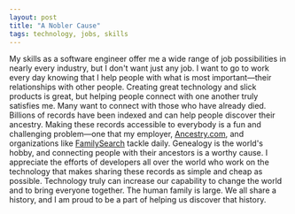 ```yaml
---
layout: post
title: "A Nobler Cause"
tags: technology, jobs, skills
---
```

My skills as a software engineer offer me a wide range of job possibilities in
nearly every industry, but I don't want just any job. I want to go to work every
day knowing that I help people with what is most important—their relationships
with other people. Creating great technology and slick products is great, but
helping people connect with one another truly satisfies me. Many want to connect
with those who have already died. Billions of records have been indexed and can
help people discover their ancestry. Making these records accessible to
everybody is a fun and challenging problem—one that my employer, [Ancestry.com](http://www.ancestry.com/), and organizations like [FamilySearch](http://www.lds.org/church/news/updated-familysearch-to-bring-new-features-under-one-roof?lang=eng) tackle daily.
Genealogy is the world's hobby, and connecting people with their ancestors is a
worthy cause. I appreciate the efforts of developers all over the world who work
on the technology that makes sharing these records as simple and cheap as
possible. Technology truly can increase our capability to change the world and
to bring everyone together. The human family is large. We all share a history,
and I am proud to be a part of helping us discover that history.
